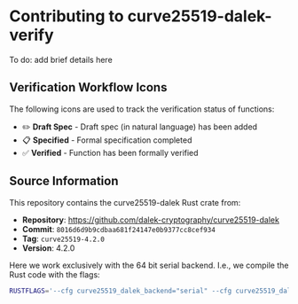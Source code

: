 # Contributing to curve25519-dalek-verify

To do: add brief details here

## Verification Workflow Icons

The following icons are used to track the verification status of functions:

- ✏️ **Draft Spec** - Draft spec (in natural language) has been added
- 📋 **Specified** - Formal specification completed
- ✅ **Verified** - Function has been formally verified

## Source Information

This repository contains the curve25519-dalek Rust crate from:
- **Repository**: https://github.com/dalek-cryptography/curve25519-dalek
- **Commit**: `8016d6d9b9cdbaa681f24147e0b9377cc8cef934`
- **Tag**: `curve25519-4.2.0`
- **Version**: 4.2.0

Here we work exclusively with the 64 bit serial backend. I.e., we compile the Rust code with the flags:

```bash
RUSTFLAGS='--cfg curve25519_dalek_backend="serial" --cfg curve25519_dalek_bits="64"' cargo build
```
